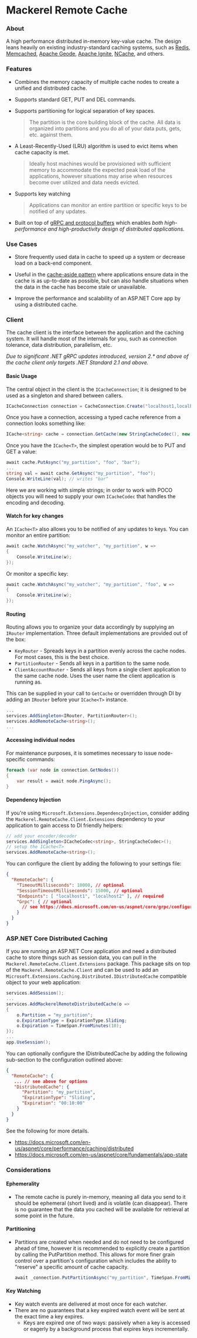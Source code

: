 # Mackerel Remote Cache

### About

A high performance distributed in-memory key-value cache. The design leans heavily on existing industry-standard caching systems, such as [Redis](https://redis.io/), [Memcached](https://memcached.org/), [Apache Geode](https://github.com/apache/geode), [Apache Ignite](https://ignite.apache.org/), [NCache](http://www.alachisoft.com/ncache/), and others.

### Features

* Combines the memory capacity of multiple cache nodes to create a unified and distributed cache.

* Supports standard GET, PUT and DEL commands.

* Supports partitioning for logical separation of key spaces.
    > The partition is the core building block of the cache. All data is organized into partitions and you do all of your data puts, gets, etc. against them.

* A Least-Recently-Used (LRU) algorithm is used to evict items when cache capacity is met. 
    > Ideally host machines would be provisioned with sufficient memory to accommodate the expected peak load of the applications, however situations may arise when resources become over utilized and data needs evicted. 

* Supports key watching
    > Applications can monitor an entire partition or specific keys to be notified of any updates.

* Built on top of [gRPC and protocol buffers](https://grpc.io/) which enables _both high-performance and high-productivity design of distributed applications._ 

### Use Cases

* Store frequently used data in cache to speed up a system or decrease load on a back-end component.

* Useful in the [cache-aside pattern](https://docs.microsoft.com/en-us/azure/architecture/patterns/cache-aside) where applications ensure data in the cache is as up-to-date as possible, but can also handle situations when the data in the cache has become stale or unavailable. 

* Improve the performance and scalability of an ASP.NET Core app by using a distributed cache.


### Client

The cache client is the interface between the application and the caching system. It will handle most of the internals for you, such as connection tolerance, data distribution, parallelism, etc.

_Due to significant .NET gRPC updates introduced, version 2.* and above of the cache client only targets .NET Standard 2.1 and above._

#### Basic Usage

The central object in the client is the `ICacheConnection`; it is designed to be used as a singleton and shared between callers. 

```csharp
ICacheConnection connection = CacheConnection.Create("localhost1,localhost2") 
```

Once you have a connection, accessing a typed cache reference from a connection looks something like:

```csharp
ICache<string> cache = connection.GetCache(new StringCacheCodec(), new ConsistentHashFunction(connection), new KeyRouter());
```

Once you have the `ICache<T>`, the simplest operation would be to PUT and GET a value:

```csharp
await cache.PutAsync("my_partition", "foo", "bar");
...
string val = await cache.GetAsync("my_partition", "foo");
Console.WriteLine(val); // writes "bar"
``` 

Here we are working with simple strings; in order to work with POCO objects you will need to supply your own `ICacheCodec` that handles the encoding and decoding. 

#### Watch for key changes

An `ICache<T>` also allows you to be notified of any updates to keys. You can monitor an entire partition:

```csharp
await cache.WatchAsync("my_watcher", "my_partition", w =>
{
    Console.WriteLine(w);
});
```

Or monitor a specific key:

```csharp
await cache.WatchAsync("my_watcher", "my_partition", "foo", w =>
{
    Console.WriteLine(w);
});
```

#### Routing

Routing allows you to organize your data accordingly by supplying an `IRouter` implementation. Three default implementations are provided out of the box:
* `KeyRouter` - Spreads keys in a partition evenly across the cache nodes. For most cases, this is the best choice.
* `PartitionRouter` - Sends all keys in a partition to the same node.
* `ClientAccountRouter` - Sends all keys from a single client application to the same cache node. Uses the user name the client application is running as.

This can be supplied in your call to `GetCache` or overridden through DI by adding an `IRouter` before your `ICache<T>` instance.

```csharp
...
services.AddSingleton<IRouter, PartitionRouter>();
services.AddRemoteCache<string>();
...
```

#### Accessing individual nodes

For maintenance purposes, it is sometimes necessary to issue node-specific commands:

```csharp
foreach (var node in connection.GetNodes())
{
    var result = await node.PingAsync();
}
```

#### Dependency Injection

If you're using `Microsoft.Extensions.DependencyInjection`, consider adding the `Mackerel.RemoteCache.Client.Extensions` dependency to your application to gain access to DI friendly helpers:

```csharp
// add your encoder/decoder
services.AddSingleton<ICacheCodec<string>, StringCacheCodec>();
// setup the ICache<T>
services.AddRemoteCache<string>();
```

You can configure the client by adding the following to your settings file:
```json
{
  "RemoteCache": {
    "TimeoutMilliseconds": 10000, // optional
    "SessionTimeoutMilliseconds": 15000, // optional
    "Endpoints": [ "localhost1", "localhost2" ], // required
    "Grpc": { // optional
      // see https://docs.microsoft.com/en-us/aspnet/core/grpc/configuration
    }
  }
}
```

### ASP.NET Core Distributed Caching

If you are running an ASP.NET Core application and need a distributed cache to store things such as session data, you can pull in the `Mackerel.RemoteCache.Client.Extensions` package.
This package sits on top of the `Mackerel.RemoteCache.Client` and can be used to add an `Microsoft.Extensions.Caching.Distributed.IDistributedCache` compatible object to your web application:

```csharp
services.AddSession();
...
services.AddMackerelRemoteDistributedCache(o =>
{
    o.Partition = "my_partition";
    o.ExpirationType = ExpirationType.Sliding;
    o.Expiration = TimeSpan.FromMinutes(10);
});
...
app.UseSession();
```

You can optionally configure the IDistributedCache by adding the following sub-section to the configuration outlined above:
```json
{
  "RemoteCache": {
   ... // see above for options
   "DistributedCache": {
      "Partition": "my_partition",
      "ExpirationType": "Sliding",
      "Expiration": "00:10:00"
    }
  }
}
```

See the following for more details.
* https://docs.microsoft.com/en-us/aspnet/core/performance/caching/distributed 
* https://docs.microsoft.com/en-us/aspnet/core/fundamentals/app-state


### Considerations

#### Ephemerality
* The remote cache is purely in-memory, meaning all data you send to it should be ephemeral (short lived) and is volatile (can disappear). There is no guarantee that the data you cached will be available for retrieval at some point in the future.

#### Partitioning
* Partitions are created when needed and do not need to be configured ahead of time, however it is recommended to explicitly create a partition by calling the PutPartition method. This allows for more finer grain control over a partition's configuration which includes the ability to "reserve" a specific amount of cache capacity.
  ```csharp
  await _connection.PutPartitionAsync("my_partition", TimeSpan.FromMinutes(10), ExpirationType.Absolute, true, EvictionPolicy.Lru, 1048576);
  ``` 

#### Key Watching
* Key watch events are delivered at most once for each watcher. 
* There are no guarantees that a key expired watch event will be sent at the exact time a key expires.
    * Keys are expired one of two ways: passively when a key is accessed or eagerly by a background process that expires keys incrementally.